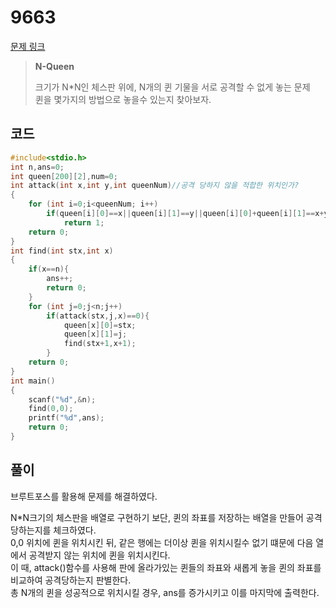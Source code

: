 # 9663

[문제 링크](https://www.acmicpc.net/problem/9663)

> __N-Queen__
>
> 크기가 N*N인 체스판 위에, N개의 퀸 기물을 서로 공격할 수 없게 놓는 문제  
> 퀸을 몇가지의 방법으로 놓을수 있는지 찾아보자.  

## 코드

```c
#include<stdio.h>
int n,ans=0;
int queen[200][2],num=0;
int attack(int x,int y,int queenNum)//공격 당하지 않을 적합한 위치인가?
{
    for (int i=0;i<queenNum; i++)
        if(queen[i][0]==x||queen[i][1]==y||queen[i][0]+queen[i][1]==x+y||queen[i][0]-queen[i][1]==x-y)
            return 1;
    return 0;
}
int find(int stx,int x)
{
    if(x==n){
        ans++;
        return 0;
    }
    for (int j=0;j<n;j++)
        if(attack(stx,j,x)==0){
            queen[x][0]=stx;
            queen[x][1]=j;
            find(stx+1,x+1);
        }
    return 0;
}
int main()
{
    scanf("%d",&n);
    find(0,0);
    printf("%d",ans);
    return 0;
}
```

## 풀이

브루트포스를 활용해 문제를 해결하였다.  

N*N크기의 체스판을 배열로 구현하기 보단, 퀸의 좌표를 저장하는 배열을 만들어 공격 당하는지를 체크하였다.  
0,0 위치에 퀸을 위치시킨 뒤, 같은 행에는 더이상 퀸을 위치시킬수 없기 떄문에 다음 열에서 공격받지 않는 위치에 퀸을 위치시킨다.  
이 때, attack()함수를 사용해 판에 올라가있는 퀸들의 좌표와 새롭게 놓을 퀸의 좌표를 비교하여 공격당하는지 판별한다.  
총 N개의 퀸을 성공적으로 위치시킬 경우, ans를 증가시키고 이를 마지막에 출력한다.  
